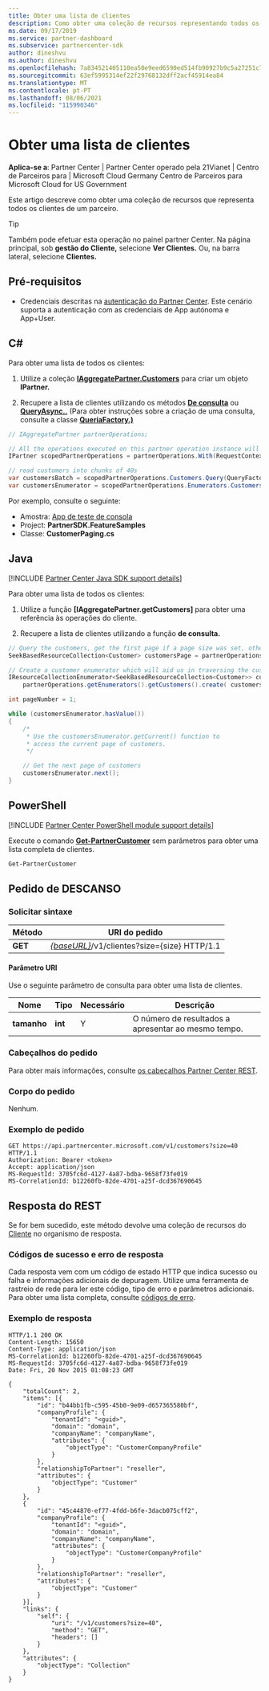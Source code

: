 ```yaml
---
title: Obter uma lista de clientes
description: Como obter uma coleção de recursos representando todos os clientes de um parceiro.
ms.date: 09/17/2019
ms.service: partner-dashboard
ms.subservice: partnercenter-sdk
author: dineshvu
ms.author: dineshvu
ms.openlocfilehash: 7a834521405110ea50e9eed6590ed514fb90927b9c5a27251c7cf992e0c2a9d4
ms.sourcegitcommit: 63ef5995314ef22f29768132dff2acf45914ea84
ms.translationtype: MT
ms.contentlocale: pt-PT
ms.lasthandoff: 08/06/2021
ms.locfileid: "115990346"
---
```

# <a name="get-a-list-of-customers"></a>Obter uma lista de clientes

**Aplica-se a**: Partner Center | Partner Center operado pela 21Vianet | Centro de Parceiros para | Microsoft Cloud Germany Centro de Parceiros para Microsoft Cloud for US Government

Este artigo descreve como obter uma coleção de recursos que representa todos os clientes de um parceiro.

> [!TIP]
> Também pode efetuar esta operação no painel partner Center. Na página principal, sob **gestão do Cliente,** selecione **Ver Clientes.** Ou, na barra lateral, selecione **Clientes.**

## <a name="prerequisites"></a>Pré-requisitos

- Credenciais descritas na [autenticação do Partner Center](partner-center-authentication.md). Este cenário suporta a autenticação com as credenciais de App autónoma e App+User.

## <a name="c"></a>C\#

Para obter uma lista de todos os clientes:

1. Utilize a coleção [**IAggregatePartner.Customers**](/dotnet/api/microsoft.store.partnercenter.ipartner.customers) para criar um objeto **IPartner.**

2. Recupere a lista de clientes utilizando os métodos [**De consulta**](/dotnet/api/microsoft.store.partnercenter.customers.icustomercollection.query) ou [**QueryAsync..**](/dotnet/api/microsoft.store.partnercenter.customers.icustomercollection.queryasync) (Para obter instruções sobre a criação de uma consulta, consulte a classe [**QueriaFactory.)**](/dotnet/api/microsoft.store.partnercenter.models.query.queryfactory)

``` csharp
// IAggregatePartner partnerOperations;

// All the operations executed on this partner operation instance will share the same correlation Id but will differ in request Id
IPartner scopedPartnerOperations = partnerOperations.With(RequestContextFactory.Instance.Create(Guid.NewGuid()));

// read customers into chunks of 40s
var customersBatch = scopedPartnerOperations.Customers.Query(QueryFactory.Instance.BuildIndexedQuery(40));
var customersEnumerator = scopedPartnerOperations.Enumerators.Customers.Create(customersBatch);
```

Por exemplo, consulte o seguinte:

- Amostra: [App de teste de consola](console-test-app.md)
- Project: **PartnerSDK.FeatureSamples**
- Classe: **CustomerPaging.cs**

## <a name="java"></a>Java

[!INCLUDE [Partner Center Java SDK support details](../includes/java-sdk-support.md)]

Para obter uma lista de todos os clientes:

1. Utilize a função **[IAggregatePartner.getCustomers]** para obter uma referência às operações do cliente.

2. Recupere a lista de clientes utilizando a função **de consulta.**

```java
// Query the customers, get the first page if a page size was set, otherwise get all customers
SeekBasedResourceCollection<Customer> customersPage = partnerOperations.getCustomers().query(QueryFactory.getInstance().buildIndexedQuery(40));

// Create a customer enumerator which will aid us in traversing the customer pages
IResourceCollectionEnumerator<SeekBasedResourceCollection<Customer>> customersEnumerator =
    partnerOperations.getEnumerators().getCustomers().create( customersPage );

int pageNumber = 1;

while (customersEnumerator.hasValue())
{
    /*
     * Use the customersEnumerator.getCurrent() function to
     * access the current page of customers.
     */

    // Get the next page of customers
    customersEnumerator.next();
}
```

## <a name="powershell"></a>PowerShell

[!INCLUDE [Partner Center PowerShell module support details](../includes/powershell-module-support.md)]

Execute o comando [**Get-PartnerCustomer**](https://github.com/Microsoft/Partner-Center-PowerShell/blob/master/docs/help/Get-PartnerCustomer.md) sem parâmetros para obter uma lista completa de clientes.

```powershell
Get-PartnerCustomer
```

## <a name="rest-request"></a>Pedido de DESCANSO

### <a name="request-syntax"></a>Solicitar sintaxe

| Método  | URI do pedido                                                                   |
|---------|-------------------------------------------------------------------------------|
| **GET** | [*{baseURL}*](partner-center-rest-urls.md)/v1/clientes?size={size} HTTP/1.1 |

#### <a name="uri-parameter"></a>Parâmetro URI

Use o seguinte parâmetro de consulta para obter uma lista de clientes.

| Nome     | Tipo    | Necessário | Descrição                                        |
|----------|---------|----------|----------------------------------------------------|
| **tamanho** | **int** | Y        | O número de resultados a apresentar ao mesmo tempo. |

### <a name="request-headers"></a>Cabeçalhos do pedido

Para obter mais informações, consulte [os cabeçalhos Partner Center REST](headers.md).

### <a name="request-body"></a>Corpo do pedido

Nenhum.

### <a name="request-example"></a>Exemplo de pedido

```http
GET https://api.partnercenter.microsoft.com/v1/customers?size=40 HTTP/1.1
Authorization: Bearer <token>
Accept: application/json
MS-RequestId: 3705fc6d-4127-4a87-bdba-9658f73fe019
MS-CorrelationId: b12260fb-82de-4701-a25f-dcd367690645
```

## <a name="rest-response"></a>Resposta do REST

Se for bem sucedido, este método devolve uma coleção de recursos do [Cliente](customer-resources.md#customer) no organismo de resposta.

### <a name="response-success-and-error-codes"></a>Códigos de sucesso e erro de resposta

Cada resposta vem com um código de estado HTTP que indica sucesso ou falha e informações adicionais de depuragem. Utilize uma ferramenta de rastreio de rede para ler este código, tipo de erro e parâmetros adicionais. Para obter uma lista completa, consulte [códigos de erro](error-codes.md).

### <a name="response-example"></a>Exemplo de resposta

```http
HTTP/1.1 200 OK
Content-Length: 15650
Content-Type: application/json
MS-CorrelationId: b12260fb-82de-4701-a25f-dcd367690645
MS-RequestId: 3705fc6d-4127-4a87-bdba-9658f73fe019
Date: Fri, 20 Nov 2015 01:08:23 GMT

{
    "totalCount": 2,
    "items": [{
        "id": "b44bb1fb-c595-45b0-9e09-d657365580bf",
        "companyProfile": {
            "tenantId": "<guid>",
            "domain": "domain",
            "companyName": "companyName",
            "attributes": {
                "objectType": "CustomerCompanyProfile"
            }
        },
        "relationshipToPartner": "reseller",
        "attributes": {
            "objectType": "Customer"
        }
    },
    {
        "id": "45c44870-ef77-4fdd-b6fe-3dacb075cff2",
        "companyProfile": {
            "tenantId": "<guid>",
            "domain": "domain",
            "companyName": "companyName",
            "attributes": {
                "objectType": "CustomerCompanyProfile"
            }
        },
        "relationshipToPartner": "reseller",
        "attributes": {
            "objectType": "Customer"
        }
    }],
    "links": {
        "self": {
            "uri": "/v1/customers?size=40",
            "method": "GET",
            "headers": []
        }
    },
    "attributes": {
        "objectType": "Collection"
    }
}
```
